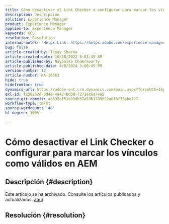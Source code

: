 ```yaml
---
title: Cómo desactivar el Link Checker o configurar para marcar los vínculos como válidos en AEM
description: Descripción
solution: Experience Manager
product: Experience Manager
applies-to: Experience Manager
keywords: KCS
resolution: Resolution
internal-notes: 'Helpx Link: https://helpx.adobe.com/experience-manager/kb/how-to-configure-linkchecker-tomark-alllinks-asvalid.html'
bug: false
article-created-by: Tanay Sharma .
article-created-date: 10/18/2022 8:03:49 AM
article-published-by: Nayanika Chakravarty
article-published-date: 4/8/2024 3:00:49 PM
version-number: 12
article-number: KA-16563
hide: true
hidefromtoc: true
dynamics-url: https://adobe-ent.crm.dynamics.com/main.aspx?forceUCI=1&pagetype=entityrecord&etn=knowledgearticle&id=25976761-bb4e-ed11-bba2-0022480868ff
exl-id: f2582b2d-0d4e-4a42-bd38-7271ac6a74e5
source-git-commit: ae332cf51e09db57a53b1789052a0f6f73abe727
workflow-type: tm+mt
source-wordcount: '46'
ht-degree: 100%

---
```


# Cómo desactivar el Link Checker o configurar para marcar los vínculos como válidos en AEM

## Descripción {#description}

Este artículo se ha archivado. Consulte los artículos publicados y actualizados. [aquí](https://experienceleague.adobe.com/search.html?lang=es#sort=relevancy)

## Resolución {#resolution}
